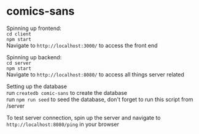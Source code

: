 # comics-sans

Spinning up frontend:\
`cd client`\
`npm start`\
Navigate to `http://localhost:3000/` to access the front end

Spinning up backend:\
`cd server`\
`npm start`\
Navigate to `http://localhost:8080/` to access all things server related

Setting up the database\
run `createdb comic-sans` to create the database\
run `npm run seed` to seed the database, don't forget to run this script from /server

To test server connection, spin up the server and navigate to
`http://localhost:8080/ping` in your browser


